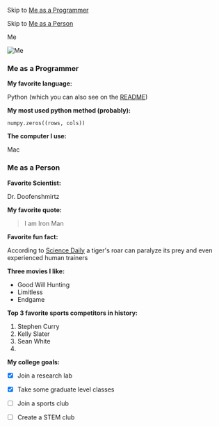 Skip to [Me as a Programmer](https://jared-levy.github.io/Jared-Levy/#me-as-a-programmer)

Skip to [Me as a Person](https://jared-levy.github.io/Jared-Levy/#me-as-a-person)



Me

![Me](https://media-exp1.licdn.com/dms/image/C5603AQGzvTPqqIwaYw/profile-displayphoto-shrink_400_400/0/1623995646603?e=1638403200&v=beta&t=JZEP9JU_iwyT9JzUXk5RsMwi43sp7Lh4_QiIuas0X9k)

### Me as a Programmer
**My favorite language:** 

Python (which you can also see on the [README](README.md))

**My most used python method (probably):** 
```
numpy.zeros((rows, cols))
```
**The computer I use:**

Mac

### Me as a Person
**Favorite Scientist:**

Dr. Doofenshmirtz

**My favorite quote:**

> I am Iron Man

**Favorite fun fact:**

According to [Science Daily](https://www.sciencedaily.com/releases/2000/12/001201152406.htm) a tiger's roar can paralyze its prey and even experienced human trainers

**Three movies I like:**

- Good Will Hunting
- Limitless
- Endgame
  
**Top 3 favorite sports competitors in history:**

1. Stephen Curry
2. Kelly Slater
3. Sean White
4. 
**My college goals:**

- [x] Join a research lab
- [x] Take some graduate level classes
- [ ] Join a sports club
- [ ] Create a STEM club


